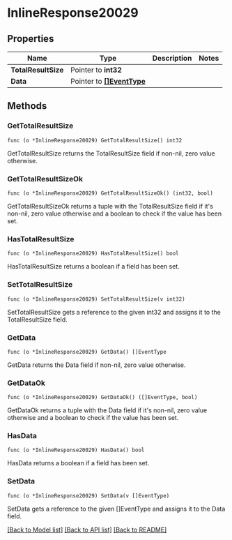 # InlineResponse20029

## Properties

Name | Type | Description | Notes
------------ | ------------- | ------------- | -------------
**TotalResultSize** | Pointer to **int32** |  | 
**Data** | Pointer to [**[]EventType**](EventType.md) |  | 

## Methods

### GetTotalResultSize

`func (o *InlineResponse20029) GetTotalResultSize() int32`

GetTotalResultSize returns the TotalResultSize field if non-nil, zero value otherwise.

### GetTotalResultSizeOk

`func (o *InlineResponse20029) GetTotalResultSizeOk() (int32, bool)`

GetTotalResultSizeOk returns a tuple with the TotalResultSize field if it's non-nil, zero value otherwise
and a boolean to check if the value has been set.

### HasTotalResultSize

`func (o *InlineResponse20029) HasTotalResultSize() bool`

HasTotalResultSize returns a boolean if a field has been set.

### SetTotalResultSize

`func (o *InlineResponse20029) SetTotalResultSize(v int32)`

SetTotalResultSize gets a reference to the given int32 and assigns it to the TotalResultSize field.

### GetData

`func (o *InlineResponse20029) GetData() []EventType`

GetData returns the Data field if non-nil, zero value otherwise.

### GetDataOk

`func (o *InlineResponse20029) GetDataOk() ([]EventType, bool)`

GetDataOk returns a tuple with the Data field if it's non-nil, zero value otherwise
and a boolean to check if the value has been set.

### HasData

`func (o *InlineResponse20029) HasData() bool`

HasData returns a boolean if a field has been set.

### SetData

`func (o *InlineResponse20029) SetData(v []EventType)`

SetData gets a reference to the given []EventType and assigns it to the Data field.


[[Back to Model list]](../README.md#documentation-for-models) [[Back to API list]](../README.md#documentation-for-api-endpoints) [[Back to README]](../README.md)


